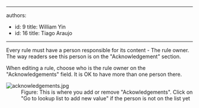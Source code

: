 

---
authors:
  - id: 9
    title: William Yin
  - id: 16
    title: Tiago Araujo
---




<span class='intro'> Every rule must have a person responsible for its content - The rule owner. The way readers see this person is on the &quot;Acknowledgement&quot; section. </span>

<p>​When editing a rule, choose who is the rule owner on the &quot;Acknowledgements&quot; field. It is OK to have more than one person there.</p><dl class="image"><dt><img src="/Communication/Rules-to-Better-Adding-Rules/PublishingImages/Pages/add-acknowledgements-to-rules/acknowledgements.jpg" alt="acknowledgements.jpg" />​</dt><dd>Figure&#58; This is where you add or remove &quot;Ackowledgements&quot;. Click on &quot;Go to lookup list to add new value​&quot; if the person is not on the list yet</dd></dl>


